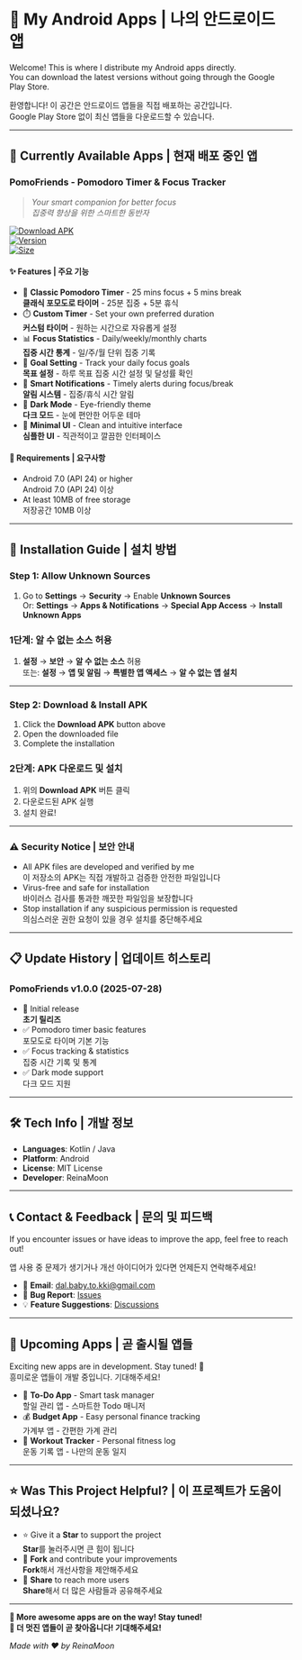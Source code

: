 
# 🚀 My Android Apps | 나의 안드로이드 앱

Welcome! This is where I distribute my Android apps directly.  
You can download the latest versions without going through the Google Play Store.

환영합니다! 이 공간은 안드로이드 앱들을 직접 배포하는 공간입니다.  
Google Play Store 없이 최신 앱들을 다운로드할 수 있습니다.

---

## 📱 Currently Available Apps | 현재 배포 중인 앱

### PomoFriends - Pomodoro Timer & Focus Tracker  
> *Your smart companion for better focus*  
> *집중력 향상을 위한 스마트한 동반자*

[![Download APK](https://img.shields.io/badge/Download-APK-brightgreen?style=for-the-badge&logo=android)](https://github.com/ReinaMoon/apps-release/raw/main/Release/app-pomofriends.apk)  
[![Version](https://img.shields.io/badge/Version-1.0.0-blue?style=for-the-badge)](#)  
[![Size](https://img.shields.io/badge/Size-~5MB-orange?style=for-the-badge)](#)

#### ✨ Features | 주요 기능

- 🍅 **Classic Pomodoro Timer** - 25 mins focus + 5 mins break  
  **클래식 포모도로 타이머** - 25분 집중 + 5분 휴식  
- ⏱️ **Custom Timer** - Set your own preferred duration  
  **커스텀 타이머** - 원하는 시간으로 자유롭게 설정  
- 📊 **Focus Statistics** - Daily/weekly/monthly charts  
  **집중 시간 통계** - 일/주/월 단위 집중 기록  
- 🎯 **Goal Setting** - Track your daily focus goals  
  **목표 설정** - 하루 목표 집중 시간 설정 및 달성률 확인  
- 🔔 **Smart Notifications** - Timely alerts during focus/break  
  **알림 시스템** - 집중/휴식 시간 알림  
- 🌙 **Dark Mode** - Eye-friendly theme  
  **다크 모드** - 눈에 편안한 어두운 테마  
- 📱 **Minimal UI** - Clean and intuitive interface  
  **심플한 UI** - 직관적이고 깔끔한 인터페이스  

#### 🔧 Requirements | 요구사항

- Android 7.0 (API 24) or higher  
  Android 7.0 (API 24) 이상  
- At least 10MB of free storage  
  저장공간 10MB 이상

---

## 🔄 Installation Guide | 설치 방법

### Step 1: Allow Unknown Sources  
1. Go to **Settings** → **Security** → Enable **Unknown Sources**  
   Or: **Settings** → **Apps & Notifications** → **Special App Access** → **Install Unknown Apps**

### 1단계: 알 수 없는 소스 허용  
1. **설정** → **보안** → **알 수 없는 소스** 허용  
   또는: **설정** → **앱 및 알림** → **특별한 앱 액세스** → **알 수 없는 앱 설치**

---

### Step 2: Download & Install APK  
1. Click the **Download APK** button above  
2. Open the downloaded file  
3. Complete the installation

### 2단계: APK 다운로드 및 설치  
1. 위의 **Download APK** 버튼 클릭  
2. 다운로드된 APK 실행  
3. 설치 완료!

---

### ⚠️ Security Notice | 보안 안내

- All APK files are developed and verified by me  
  이 저장소의 APK는 직접 개발하고 검증한 안전한 파일입니다  
- Virus-free and safe for installation  
  바이러스 검사를 통과한 깨끗한 파일임을 보장합니다  
- Stop installation if any suspicious permission is requested  
  의심스러운 권한 요청이 있을 경우 설치를 중단해주세요

---

## 📋 Update History | 업데이트 히스토리

### PomoFriends v1.0.0 (2025-07-28)
- 🎉 Initial release  
  **초기 릴리즈**
- ✅ Pomodoro timer basic features  
  포모도로 타이머 기본 기능  
- ✅ Focus tracking & statistics  
  집중 시간 기록 및 통계  
- ✅ Dark mode support  
  다크 모드 지원  

---

## 🛠️ Tech Info | 개발 정보

- **Languages**: Kotlin / Java  
- **Platform**: Android  
- **License**: MIT License  
- **Developer**: ReinaMoon

---

## 📞 Contact & Feedback | 문의 및 피드백

If you encounter issues or have ideas to improve the app, feel free to reach out!

앱 사용 중 문제가 생기거나 개선 아이디어가 있다면 언제든지 연락해주세요!

- 📧 **Email**: dal.baby.to.kki@gmail.com  
- 🐛 **Bug Report**: [Issues](https://github.com/ReinaMoon/apps-release/issues)  
- 💡 **Feature Suggestions**: [Discussions](https://github.com/ReinaMoon/apps-release/discussions)

---

## 🔮 Upcoming Apps | 곧 출시될 앱들

Exciting new apps are in development. Stay tuned! 🚀  
흥미로운 앱들이 개발 중입니다. 기대해주세요!

- 📝 **To-Do App** - Smart task manager  
  할일 관리 앱 - 스마트한 Todo 매니저  
- 💰 **Budget App** - Easy personal finance tracking  
  가계부 앱 - 간편한 가계 관리  
- 🏃 **Workout Tracker** - Personal fitness log  
  운동 기록 앱 - 나만의 운동 일지  

---

## ⭐ Was This Project Helpful? | 이 프로젝트가 도움이 되셨나요?

- ⭐ Give it a **Star** to support the project  
  **Star**를 눌러주시면 큰 힘이 됩니다  
- 🔄 **Fork** and contribute your improvements  
  **Fork**해서 개선사항을 제안해주세요  
- 📢 **Share** to reach more users  
  **Share**해서 더 많은 사람들과 공유해주세요  

---


**🚀 More awesome apps are on the way! Stay tuned!**  
**🚀 더 멋진 앱들이 곧 찾아옵니다! 기대해주세요!**

*Made with ❤️ by ReinaMoon*
